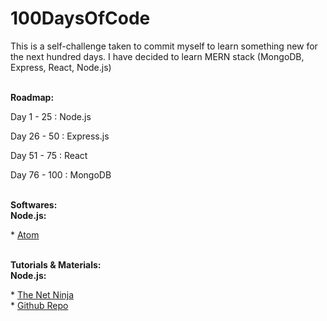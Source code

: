 # 100DaysOfCode

<p>This is a self-challenge taken to commit myself to learn something new for the next hundred days.
I have decided to learn MERN stack (MongoDB, Express, React, Node.js)</p>
<br/>
<b>Roadmap:</b><br/>
  <p>Day 1  - 25  : Node.js </p> 
  <p>Day 26 - 50  : Express.js </p> 
  <p>Day 51 - 75  : React </p> 
  <p>Day 76 - 100 : MongoDB </p> 
<br/>
<b>Softwares:</b><br/>
<b>Node.js:</b>
<p>* <a href="https://atom.io/">Atom</a></p>
<br/>
<b>Tutorials & Materials:</b><br/>
<b>Node.js:</b><br>
<p>* <a href="https://www.youtube.com/watch?v=w-7RQ46RgxU&list=PL4cUxeGkcC9gcy9lrvMJ75z9maRw4byYp">The Net Ninja</a>
<br/>  * <a href="https://github.com/iamshaunjp/node-js-playlist">Github Repo</a></p>

